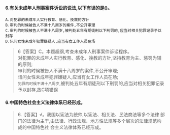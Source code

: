 #### 6.有关未成年人刑事案件诉讼的说法,以下有误的是()。
    A.对犯罪的未成年人实行教育、感化、挽救的方针
    B.审判的时候被告人不满十八周岁的案件,不公开审理
    C.审判的时候被告人不满十八周岁,被判处五年有期徒刑以下刑罚的,应当对相关犯罪记录予以封存
    D.讯问女性未成年犯罪嫌疑人,应当有女工作人员在场
>   6【答案】C。本题超纲,考查未成年人刑事案件诉讼程序。   
对犯罪的未成年人实行教育、感化、挽教的方针,坚持教育为主、惩罚为辅的原则;   
审判的时候被告人不满十八周岁的案件,不公开审理;   
讯问女性未成年犯罪嫌疑人,应当有女工作人员在场;   
`犯罪的时候不满十八周岁`,被判处五年有期徒刑以下刑罚的,应当对相关犯罪记录予以封存,故C项错误  

#### 6.中国特色社会主义法律体系已经形成。
>   6.【答案】√。我国以宪法为统帅,以宪法、相关法、民法商法等多个法律
    部门的法律为主干,由法律、行政法规、地方性法规等多个层次的法律规范构成的中国特色社
    会主义法律体系已经形成。














 